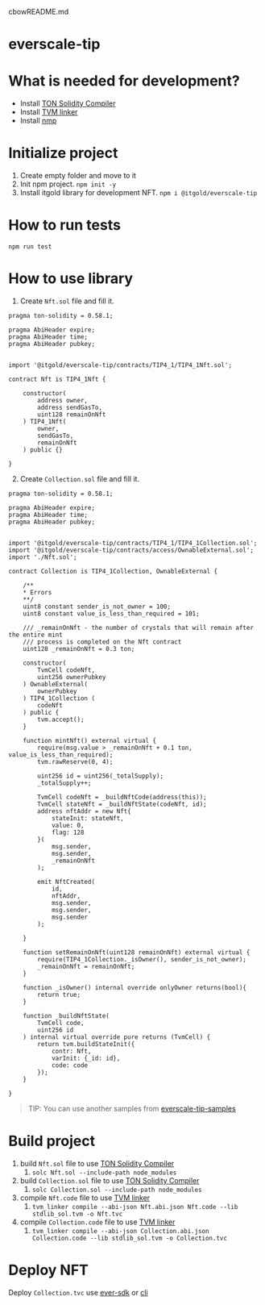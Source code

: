 cbowREADME.md

# everscale-tip


# What is needed for development?

- Install [TON Solidity Compiler](https://github.com/tonlabs/TON-Solidity-Compiler.git)
- Install [TVM linker](https://github.com/tonlabs/TVM-linker/releases/tag/0.14.2)
- Install [nmp](https://www.npmjs.com/)

# Initialize project

1. Create empty folder and move to it
1. Init npm project. ```npm init -y```
1. Install itgold library for development NFT. ```npm i @itgold/everscale-tip```

# How to run tests
```npm run test```

# How to use library

1. Create ```Nft.sol``` file and fill it.

```solidity
pragma ton-solidity = 0.58.1;

pragma AbiHeader expire;
pragma AbiHeader time;
pragma AbiHeader pubkey;


import '@itgold/everscale-tip/contracts/TIP4_1/TIP4_1Nft.sol';

contract Nft is TIP4_1Nft {

    constructor(
        address owner,
        address sendGasTo,
        uint128 remainOnNft
    ) TIP4_1Nft(
        owner,
        sendGasTo,
        remainOnNft
    ) public {}

}
```

2. Create ```Collection.sol``` file and fill it.

```solidity
pragma ton-solidity = 0.58.1;

pragma AbiHeader expire;
pragma AbiHeader time;
pragma AbiHeader pubkey;


import '@itgold/everscale-tip/contracts/TIP4_1/TIP4_1Collection.sol';
import '@itgold/everscale-tip/contracts/access/OwnableExternal.sol';
import './Nft.sol';

contract Collection is TIP4_1Collection, OwnableExternal {

    /**
    * Errors
    **/
    uint8 constant sender_is_not_owner = 100;
    uint8 constant value_is_less_than_required = 101;

    /// _remainOnNft - the number of crystals that will remain after the entire mint 
    /// process is completed on the Nft contract
    uint128 _remainOnNft = 0.3 ton;

    constructor(
        TvmCell codeNft, 
        uint256 ownerPubkey
    ) OwnableExternal(
        ownerPubkey
    ) TIP4_1Collection (
        codeNft
    ) public {
        tvm.accept();
    }

    function mintNft() external virtual {
        require(msg.value > _remainOnNft + 0.1 ton, value_is_less_than_required);
        tvm.rawReserve(0, 4);

        uint256 id = uint256(_totalSupply);
        _totalSupply++;

        TvmCell codeNft = _buildNftCode(address(this));
        TvmCell stateNft = _buildNftState(codeNft, id);
        address nftAddr = new Nft{
            stateInit: stateNft,
            value: 0,
            flag: 128
        }(
            msg.sender,
            msg.sender,
            _remainOnNft
        ); 

        emit NftCreated(
            id, 
            nftAddr,
            msg.sender,
            msg.sender, 
            msg.sender
        );
    
    }

    function setRemainOnNft(uint128 remainOnNft) external virtual {
        require(TIP4_1Collection._isOwner(), sender_is_not_owner);
        _remainOnNft = remainOnNft;
    } 

    function _isOwner() internal override onlyOwner returns(bool){
        return true;
    }

    function _buildNftState(
        TvmCell code,
        uint256 id
    ) internal virtual override pure returns (TvmCell) {
        return tvm.buildStateInit({
            contr: Nft,
            varInit: {_id: id},
            code: code
        });
    }

}
```

> TIP: You can use another samples from [everscale-tip-samples](https://github.com/itgoldio/everscale-tip-samples/tree/main/demo)

# Build project

1. build ```Nft.sol``` file to use [TON Solidity Compiler](https://github.com/tonlabs/TON-Solidity-Compiler.git)
   1. ```solc Nft.sol --include-path node_modules```
1. build ```Collection.sol``` file to use [TON Solidity Compiler](https://github.com/tonlabs/TON-Solidity-Compiler.git)
   1. ```solc Collection.sol --include-path node_modules```
1. compile ```Nft.code``` file to use  [TVM linker](https://github.com/tonlabs/TVM-linker/releases/tag/0.14.2) 
   1. ```tvm_linker compile --abi-json Nft.abi.json Nft.code --lib stdlib_sol.tvm -o Nft.tvc```
1. compile ```Collection.code``` file to use  [TVM linker](https://github.com/tonlabs/TVM-linker/releases/tag/0.14.2) 
   1. ```tvm_linker compile --abi-json Collection.abi.json Collection.code --lib stdlib_sol.tvm -o Collection.tvc```

# Deploy NFT

Deploy ```Collection.tvc``` use [ever-sdk](https://github.com/tonlabs/ever-sdk) or [cli](https://github.com/tonlabs/tonos-cli)

